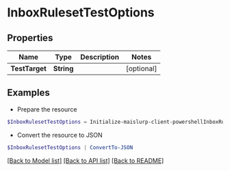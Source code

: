 # InboxRulesetTestOptions
## Properties

Name | Type | Description | Notes
------------ | ------------- | ------------- | -------------
**TestTarget** | **String** |  | [optional] 

## Examples

- Prepare the resource
```powershell
$InboxRulesetTestOptions = Initialize-maislurp-client-powershellInboxRulesetTestOptions  -TestTarget null
```

- Convert the resource to JSON
```powershell
$InboxRulesetTestOptions | ConvertTo-JSON
```

[[Back to Model list]](../README#documentation-for-models) [[Back to API list]](../README#documentation-for-api-endpoints) [[Back to README]](../README)


